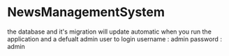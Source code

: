 # NewsManagementSystem

the database and it's migration will update automatic when you run the application and a defualt admin user to login
username : admin
password : admin
